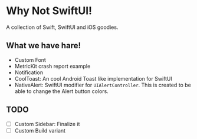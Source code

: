 # Why Not SwiftUI!

A collection of Swift, SwiftUI and iOS goodies.

## What we have hare!

- Custom Font
- MetricKit crash report example
- Notification
- CoolToast: An cool Android Toast like implementation for SwiftUI
- NativeAlert: SwiftUI modifier for `UIAlertController`. This is created to be able to change the Alert button colors.

## TODO

- [ ] Custom Sidebar: Finalize it
- [ ] Custom Build variant
